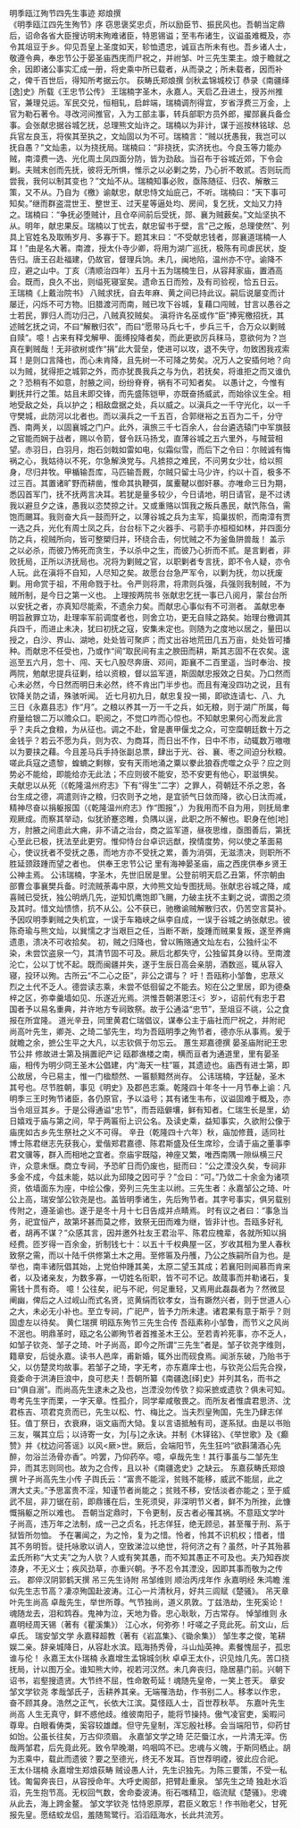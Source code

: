 明季瓯江殉节四先生事迹     郑烺撰  
《明季瓯江四先生殉节》序
    窃思褒奖忠贞，所以励臣节、振民风也。吾朝当定鼎后，诏命各省大臣搜访明末殉难诸臣，特恩锡谥；至韦布诸生，议谥虽难概及，亦令其俎豆于乡。仰见吾皇上圣度如天，轸恤遗忠，诚亘古所未有也。吾乡诸人士，敬遵令典，奉忠节公于晏圣庙西庑而尸祝之，并祔邹、叶三先生栗主。烺于瞻就之余，因即诸公事实汇成一册，将史乘中所已载者，从而录之；所未载者，因而补之，俾千百世后，得知所考据云尔。
  荻畴氏郑烺撰
剑秋孟锦城校订
恭录《南疆绎[逸]史》所载《王忠节公传》
    王瑞楠字圣木，永嘉人。天启乙丑进土，授苏州推官，兼理兑运。军民交兑，恒相轧，启衅端，瑞楠调剂得宜，岁省浮费三万金，上官为勒石著令。寻改河间推官，入为工部主事，转兵部职方员外郎，擢郧襄兵备佥事。会张献忠据谷城乞抚，总理熊文灿许之。瑞楠以为非计，谋于巡按林铭球、总兵官左良玉，将俟其至执之，文灿固以为不可。瑞楠言：“贼以抚愚我，我岂可以抚自愚？”文灿恚，以为挠抚局。瑞楠曰：“非挠抚，实济抚也。今良玉等力能办贼，南漳费一选、光化周土凤四面分防，皆为劲敌。当召布于谷城近郊，下令会剿。夫贼末创而先抚，彼将无所惧，惟示之以必剿之势，乃心折不敢贰。否则玩而尝我，我何以制其变也？”文灿不从。瑞楠知事必败，亟陈随征、归农、解散三策，又不从。乃自为《檄》谕献忠，献忠恃文灿庇己，不听。瑞楠曰：“天下事可知矣。”继而群盗混世王、整世王、过天星等逼处均、房间，复乞抚，文灿又力持之。瑞楠曰：“争抚必堕贼计，且仓卒间前后受抚，郧、襄为贼薮矣。”文灿坚执不从。明年，献忠果反。瑞楠以丁忧去，献忠留书于壁，言“己之叛，总理使然”、列具上官姓名及取贿岁月、多寡于下。题其末曰：“不受献忠钱者，郧襄道瑞楠一人耳！”由是名大著。南渡，授太仆寺少卿，将用为湖广巡抚，极陈有司虐民状，旋告归。唐王召赴福建，仍故官，督理兵饷。未几，闽地陷，温州亦不守。谕降不应，避之山中。丁亥（清顺治四年）五月十五为瑞楠生日，从容拜家庙，置酒高会。既而，良久不出，则缢死寝室矣。遗命五日而殓，及有司验视，恰五日云。
王瑞楠《上戴治院书》
    八贼求抚，自去年麻、黄之间已持此议。嗣后说屡变而计屡迁，闪烁不可方物。旧腊渡河而南，贼已攻下谷城，复藉口闯贼，甘言以愚谷之士若民，罪归人而功归己，八贼真狡贼矣。
    滇将许名巫或作“臣”捧宪檄招抚，其述贼乞抚之词，不曰“解散归农”，而曰“愿带马兵七千，步兵三千，合万众以剿贼自赎”。噫！占来有释戈解甲、面缚投降者矣，而此更欲厉兵秣马，意欲何为？岂真在剿贼哉！无非欲树或作“捐”此大营垒，使进可以攻，退不失守，勿致困我戎索耳！是则口言降也，而心未肯降，且先树一不可降之势矣。况万人之安插何地？向以为贼，犹得拒之城郭之外，而亦犹畏我兵之与为仇，若抚矣，将谁拒之而又谁仇之？恐稍有不如意，肘腋之间，纷纷脊脊，祸有不可知者矣。
    以愚计之，今惟有剿抚并行之策。姑且未即交锋，而先盛陈铠甲，亦既奋扬威武，而始徐议生全。相地受敌之处，兵以护之；相敌盘据之处，兵以威之。以滇兵之一千守光化，以一千守樊城，此防河以北者也。而以滇兵之一千五百，合郭继裕之五百为二千，分守西、南两关，以固襄城之门户。此外，滇旅三千七百余人，台台遴选辕门中军旗鼓之官能而娴于战者，赐以令箭，督令跃马扬戈，直薄谷城之五六里外，与賊营相望。赤羽日，白羽月，炮石剑戟如雷如电，似霜似雪，而后下之令曰：尔贼诚有悔祸之心，我姑待以不死，尔急解涣党与。凡掳掠之难民，不问男女少壮，给以照身，尽归井牧。甲楯输吾库，马匹输吾厩，尔贼只留士马少许，约以十百，极多不过三百。其置诸旷野而耕凿，惟命其执鞭弭，属櫜鞬以御奸暴。亦唯命三日为期，悉囚首军门，抚不抚两言决耳。若犹是量多较少，今日请地，明日请官，是不过诱我以避旦夕之诛，愚我以恣焚掠之计。又或重赂以饵我之叛兵愚民，献饩陈刍，需饱而颺耳。我则奋大兵一鼓而歼之，以薄谷城之兵为主军，捣巢拔帜，而南漳有贾一选之兵，光化有周士凤之兵，台台标下之火器手、弓箭手亦桓桓如林，并四面分防之兵，视贼所向，皆可整槊归并，环绕合击，何忧贼之不为釜鱼阱兽哉！    盖示之以必杀，而彼乃怖死而贪生，予以杀中之生，而彼乃心折而不贰。是言剿者，非败抚局，正所以济抚局也。况将为剿贼之官，以职剿者专言抚，即不令人疑，亦令人玩。此在滇将不自知，人尽知之矣。故愿台台急严军令，以剿为抚，勿以抚废剿。用命赏于祖，不用命戮于社。令严则将肃，将肃则兵强，兵强则我制贼，不为贼所制，是今日之第一义也。
上理按两院书
    张献忠乞抚一事已八阅月，蒙台台所以安抚之者，亦真知尽能索，不遗余力矣。而献忠心事似有不可测者。
    盖献忠奉明旨赦罪立功，赴理率军前调度者也，则舍立功，更无自赎之路矣。始理台檄调其兵四千，而进止未决，犹曰初抚之寇，安集未定也。则随为之度地以居之，量田以授之，白沙、界山、湖地，处处皆可聚庐；而丈出谷地荒田几五万亩，处处皆可播种。而献忠不任受也，乃或作“间”取民间有主之腴田而耕，斯其志固不在农矣。逡巡至五六月，忽十、闯、天七八股尽奔唐、邓间，距襄不二百里遥，当时奉治、按两院，勉献忠提兵征剿，给以资粮，督以监军道，斯固献忠报效之日矣。乃口然而心未必然，今日然而明日未必然，终不肯出门半步也。而且有淹没四功之说，且有钦降关防之请，殊骇听闻。
    近七月初九日，献忠复投一揭，即欲连请七、八、九三日《永嘉县志》作“月”。之粮以养其一万一千之兵，如无粮，则于湖广所属，每府量给银二万以赡众口。职阅之，不觉口咋而心惊也。不知献忠果何心而发此言乎？夫兵之食粮，为从征也。调之不赴，曾是裹甲偃戈之众，可空糜朝廷数十万之金钱乎？若云不愿为兵，则为农、为商耳，而日出不作，日中不市，动辄数万嗷嗷以为要挟之藉。今且差马兵手持张副总票，肆出于光、谷、襄、枣之间迫分秋粮。嗟此兵寇之遗黎，蝗蝻之剩稼，安有天雨地涌之粟以豢此狼吞虎噬之众乎？应之则势必不能给，即能给亦无此法；不应则彼不能安，恐不安更有他心，职滋惧矣。
   夫献忠以从死（《乾隆温州府志》下有“得生”二字）之罪人，荷朝廷不杀之恩，各台生成之德，凋遣则许之粮，归农则予之地，是宜骄气日敛而降，欲心日汰而减，精神尽奋以捐躯报国（《乾隆温州府志》作“图报”，）为我用而不自为用，则抚局聿观厥成。而察其举动，似犹骄蹇恣睢，负隅以逞，此职之所不解也。职身在他[地]方，肘腋之间患此大痈，非不请之治台，商之监军道，昼夜思维，亟图善后，第抚心至此已极，抚法至此更穷。惟仰恃台台卓识远猷，揆情度势，何以使之革面易心，使议抚者不受抚之愚，而地方亦不受抚之累，善为消弭，无滋溃决，则职所不胜延颈跂踵而望之者也。
供奉王忠节公记
    里有海神晏圣庙，庙之西庑供奉乡贤王公神主焉。
    公讳瑞楠，字圣木，先世旧居是里。公登前明天启乙丑第，怀宗朝由部曹佥事襄樊兵备。时流贼荼毒中原，大帅熊文灿专图抚局。张献忠谷城之降，咸喜贼已受抚，独公明炳几先，逆知饥鹰饱即飞颺，力破主抚不主剿之说，谓图之须及其时。惜文灿愦愦，抗不从公。公不获已，驰檄谕贼解散归农，仍苦空言莫补。予因叹明季剿贼之失机宜，一误于车箱峡之纵李自成，一误于谷城之纳张献忠。彼陈奇瑜与熊文灿，以巽懦之才当艰巨之任，当断不断，旋踵而贼果复叛，遂至养痈遗患，溃决不可收拾矣。    初，贼之归降也，曾以贿赂通文灿左右，公独纤尘不染，未尝饮盗泉一勺，其清节固不可及。厥后北都失守，公独留其身以待。至南渡沦亡，公以丁忧不起。既而闽疆并失，遂于生辰日高会亲朋，酒数巡，辄从容入寝，投环以殉。古所云“不二心之臣”，非公之谓与？
    吁！吾瓯称小邹鲁，忠荩义烈之土代不乏人。德尝读志乘，未尝不低徊留之不能去。矧在公之里居，即为德桑梓之区，弥幸羹墙如见、乐遂近光焉。洪惟吾朝湛恩汪<氵岁>，诏前代有忠于君国者予以易名重典，并许地方专祠致祭。故于公通溢“忠节”，至俎豆不祧，公之食报在所宜隆。
    道光辛丑，同里黄君仁瑞倡议，谋奉公主于庙社而尸祝之，并附祀尚高叶先生，卿尧、之琦二邹先生，均为吾瓯明季之殉节者，德亦乐从事焉。爰于就瞻之余，摭公生平之大凡，以志钦佩于勿忘云。
    蕙生郑嘉德撰
    晏圣庙附祀王忠节公并
    修故进士第及捐置祀产记
    瓯郡谯楼之南，横而亘者为通道里，里有晏圣庙，相传为明少冏王圣木公倡建，内“海天一柱”匾，其遗迹也。庙西有进士第，即公故居，今已易主，惟一门楹颓然、一匾额黯然尚存。
    公讳瑞楠，字廷馝，圣木其号也。尽节胜朝，事见《明史》及郡邑志乘。乾隆四十年冬十一月节奉上谕：凡明季三王时殉节诸臣，各仍原官，予以溢号；其有诸生韦布，议谥固难于概及，亦当令俎豆其乡。于是公得通谥“忠节”，而吾瓯僻壤，鲜有知者。仁瑞生长是里，幼日嬉戏于庙与第之间，早于两匾衔上识公名。及读史乘，益知事实，久欲附公像于庙庑如古乡先生祭社之义不可得。
    辛丑（乾隆四十六年）秋，庙加修葺，适同社博士陈君继志先获我心，爱偕郑君嘉德、陈君斯盛及任生席珍，佥请于庙之董事李君文骥等，群入而相地之宜者。奈庙宇既隘，神座又繁，唯西南隅一隙纵横三尺许，众意未惬。商立专祠，予恐旷日而仍废也，挺而曰：“公之湮没久矣，专祠非多金不成，今兹未能，姑以此为邱陵之因可乎？”佥曰：“可。”乃敛二十余金为诸项资，依墙面东为座，中绘公像，旁列三先生主以祔。三先生者：永嘉邹公之琦、叶公上高，瑞安邹公钦尧是也。盖皆明季诸生，先后殉节者。其字号事实，俱另载别传附之，遵圣谕也。遂于是冬十月十七日告成并点睛焉。
    时有议之者曰：“事急当务，祀宜恒产，故第坏甚而莫之修，致祭无田而难为继，皆非计也。吾瓯多好礼者，胡再不谋？”众感其言，因并邀外社友王君治平、陈君应槐辈，各就所知以捐经费。匝岁得一百余金，折制钱七十：以五十千权典屋一区，岁收其租为里人春秋致祭之需，而以十陆千供修第土木之用。至修匾及丹雘，乃公之族嗣所自为也。是举也，南丰诸阮倡其始，上党伯仲踵其美，太原二望玉其成；若襄阳则闻慕而肯来者，以及诸亲友，为数多寡，一切姓名衔职，皆不可不记。故蒇事而并勒诸石，复需钱十贯有奇。
    噫！公往矣，祀与不祀，何足重轻，又焉用此磊磊者为？然微显阐幽，俾后之人过岘山而式名贤，览黄绢而钦孝女，当有蹶然兴者，则于世道人心之大，未必无小补也。至立专祠，广祀产，皆予力所未逮。诸君果有意于斯乎？则固虚左以待矣。
黄仁瑞撰
明瓯东殉节三先生合传
    吾瓯素称小邹鲁，而节义之风尚不泯也。明鼎革时，瓯之名公卿殉节者首推圣木王公。至若青衿死事，亦不乏人，如邹子钦尧、邹子之琦、叶子尚高，即今之所谓“三先生”者是。邹子钦尧字维则，籍章安，后徙永嘉。读书人邑庠，甫新婚，辄外出而砚食焉。闻浙东破，乃贻书于父，以仿楚灵均故事。若邹子之琦，字无考，亦东嘉庠士也，与钦尧公后先合揆，竟委命于洪涛巨浪中，良可悲夫！吾朝所纂《南疆逸[绎]史》并列其名，而书之曰“俱自溺”。而尚高先生逮未之及也，岂湮没勿传欤？抑采摭或遗欤？俱未可知。粤考先生字而栗，一字天章。性孤介，同学辈咸敬畏之。而所友者惟虞君思济、沈君栋吉、项君克贲而已，先生以松、竹、梅比之。当夫烈皇殉国，先生乃肆志佯狂。值丁祭日，衣衰麻，诣文庙而大恸。复以言语抵触有司，遂系狱。由是以书贻三友，嘱其立后；以诗寄一女，为[与]之永诀。并制《木铎铭》、《举世歌》及《癫赞》并《枕边问答谣》以风<厥>世。厥后，会端阳节，先生狂吟“欲斟蒲酒心先醉，勿浴兰汤骨亦香”。吟罢，乃仰药卒。噫，卓哉先生！其行事虽与二邹先生异，而其志则同也。故为之合传，且以补《南疆逸史》之缺云。
    东嘉荻畴氏郑烺撰
叶子尚高先生小传
    子舆氏云：“富贵不能淫，贫贱不能移，威武不能屈，此之渭大丈夫。”予思富贵不淫，知谨节者尚能之；贫贱不移，安恬淡者亦能之；至于威武不屈，非刀锯在前，即鼎镬在后，生死须臾，非深明节义者，鲜不为所挫，此慷慨捐躯之所以难也。
    吾朝当定鼎时，下令更制，反古者必罹其祸。不意瓯文学叶子尚高，违万年之法制，成一己之贞名，托志佯狂，绝无顾忌，甚至罹于刑、系于狱皆所勿恤。
    予在署闻之，为之怜，复为之惜。怜者，怜其不识机权；惜者，惜其不务明哲。徒托咏歌以诮人，空致涕泣以绝世，将何济之有？虽然，叶子其殆慕孟氏所称“大丈夫”之为人欤？人或有笑其愚，而不知其愚正不可及也。夫乃知吞炭漆身，不无义士；疾风劲草，亦重兴朝。予不忍令其湮没，因即其事而敬为之传云。
    郡倅汉阴郭鹤天撰
吊三先生诗附
    吊邹维则   顺治丙戌年作
    永嘉明经  朱鸿瞻
    淮似先生志节高？凄凉殉国赴波涛。江心一片清秋月，好共三闾赋《楚骚》。
    吊天章叶先生尚高
    卓哉先生，举世所尊。气节独尚，道义夙敦。丁兹浩劫，生死奚论！魂随龙去，泪和鸩吞。鬼神为泣，天地为昏。忠心耿耿，万古常存。
    悼邹维则
    永嘉明经周天锡（著有《瞿溪集》）
    江心水，何弥弥！吁嗟之子竞此死。前文山，后卓氏。
    瑞安邹文学
    永嘉释超教（著有《岩嵓集》、《锄余集》）
    邹生孝之俊，笔耕娱二亲。辞亲城降日，从容赴水滨。瓯海扬秀骨，斗山灿英神。素餐愧屈子，孤忠谁与伦！
    永嘉王太仆瑞楠
    永嘉增生孟锦城剑秋
    卓卓王太仆，识见烛几先。苦口挠抚局，计以图万全。谁知熊大帅，视若河汉然。未几奔丧归，隐居墓门前。兴朝下诏书，岩壑搜遗贤。大节终不屈，性命敢苟延！魂随先皇帝，一笑上苍天。
    章安邹文学钦尧
    孝哉邹氏子，舌耕养其亲。无端罹浩劫，作书别二人。移孝以作忠，奋不顾其身。浩然之正气，长依大江滨。莫怪瓯人士，百世荐秋苹。
东嘉叶先生尚高
    人生无真守，鲜不惑他歧。维彼南阳子，能将节操持。傲气凌官吏，奚暇问尊卑。白眼看俦类，奚容较雄雌。但守先皇制，浑忘殷社移。会当端阳节，仰药甘如饴。公虽长往矣，万古仰须眉。
   永嘉邹文学之琦
    茫茫蜃江水，一片清无滓。伤哉两邹君，后先竟此死。致令早晚潮，呜咽鸣不已。忠魂与义魄，于斯同栖止。胡为志乘中，载此而遗彼？要之至德光，终无不发耳。百世荐明禋，彼此应合祀。
    王太仆瑞楠
    永嘉增生郑烺荻畴
    贼设愚人计，先生识独先。为陈三要策，不受一私钱。匍匐奔丧日，从容授命年。大呼史阁部，把臂赴重泉。
    邹先生之琦
    独赴水滔滔，先生抱节高。无权回气数，舍命委波涛。衔石嗤精卫，临流赋《楚骚》。忠魂从此去，海上跨金鳌。
    邹文学钦尧
    怙恃恩原厚，君臣义敢忘！作书贻老父，甘死报先皇。愿结蛟龙侣，羞随鸳鹭行。滔滔瓯海水，长此共流芳。


